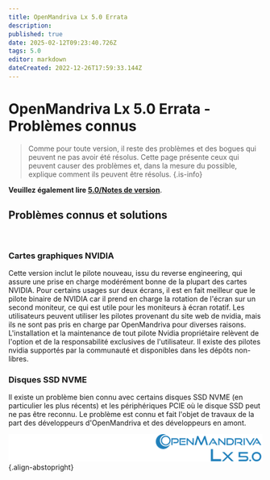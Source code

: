 ```yaml
---
title: OpenMandriva Lx 5.0 Errata
description: 
published: true
date: 2025-02-12T09:23:40.726Z
tags: 5.0
editor: markdown
dateCreated: 2022-12-26T17:59:33.144Z
---
```


# OpenMandriva Lx 5.0 Errata - Problèmes connus

> Comme pour toute version, il reste des problèmes et des bogues qui peuvent ne pas avoir été résolus. Cette page présente ceux qui peuvent causer des problèmes et, dans la mesure du possible, explique comment ils peuvent être résolus.
{.is-info}

**Veuillez également lire [5.0/Notes de version](/distribution/releases/omlx50/notes)**.
<br />

## Problèmes connus et solutions
<br />

### Cartes graphiques NVIDIA
Cette version inclut le pilote nouveau, issu du reverse engineering, qui assure une prise en charge modérément bonne de la plupart des cartes NVIDIA.
Pour certains usages sur deux écrans, il est en fait meilleur que le pilote binaire de NVIDIA car il prend en charge la rotation de l'écran sur un second moniteur, ce qui est utile pour les moniteurs à écran rotatif.
Les utilisateurs peuvent utiliser les pilotes provenant du site web de nvidia, mais ils ne sont pas pris en charge par OpenMandriva pour diverses raisons.
L'installation et la maintenance de tout pilote Nvidia propriétaire relèvent de l'option et de la responsabilité exclusives de l'utilisateur. 
Il existe des pilotes nvidia supportés par la communauté et disponibles dans les dépôts non-libres.
<br />

### Disques SSD NVME
Il existe un problème bien connu avec certains disques SSD NVME (en particulier les plus récents) et les périphériques PCIE où le disque SSD peut ne pas être reconnu.
Le problème est connu et fait l'objet de travaux de la part des développeurs d'OpenMandriva et des développeurs en amont.

![header-tr-50.svg](/assets/header-tr-50.svg){.align-abstopright}
